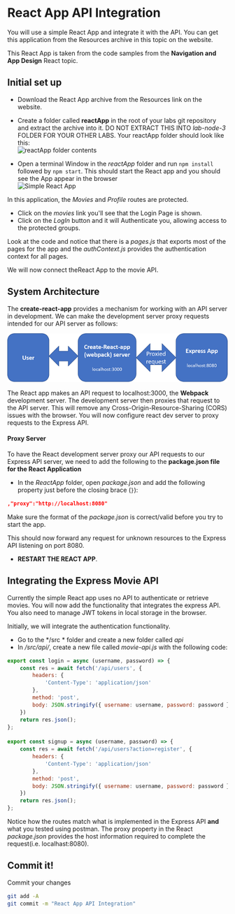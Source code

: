 # React App API Integration

You will use a simple React App and integrate it with the API. You can get this application from the Resources archive in this topic on the website.

This React App is taken from the code samples from the  **Navigation and App Design** React topic. 

## Initial set up

+ Download the React App archive from the Resources link on the website.
+ Create a folder called **reactApp** in the root of your labs git repository and extract the archive into it.  DO NOT EXTRACT THIS INTO *lab-node-3* FOLDER FOR YOUR OTHER LABS. Your reactApp folder should look like this:  
  ![reactApp folder contents](C:\Users\Frank\Desktop\repos\2021\ewd-2021\topic11\nbook-01\img\7.png)

+ Open a terminal Window in the *reactApp* folder and run ``npm install`` followed by ``npm start``. This should start the React app and you should see the App appear in the browser  
  ![Simple React App](C:\Users\Frank\Desktop\repos\2021\ewd-2021\topic11\nbook-01\img\1.png)

In this application, the *Movies* and *Profile* routes are protected. 

+ Click on the *movies* link you'll see that the Login Page is shown. 
+ Click on the *LogIn* button and it will Authenticate you, allowing access to the protected groups.

Look at the code and notice that there is a *pages.js* that exports most of the  pages for the app and the *authContext.js* provides the authentication context for all pages.



We will now connect theReact App to the movie API. 

## System Architecture

The **create-react-app** provides a mechanism for working with an API server in development. We can make the development server proxy requests intended for our API server as follows:

![Development Architecture](./img/2.png)

The React app makes an API request to localhost:3000, the **Webpack** development server. The development server then proxies that request to the API server. This will remove any Cross-Origin-Resource-Sharing (CORS) issues with the browser.
You will now configure react dev server to proxy requests to the Express API.

#### Proxy Server
To have the React development server proxy our API requests to our Express API server, we need to add the following to the **package.json file for the React Application**

+ In the *ReactApp* folder, open *package.json* and add the following property just before the closing brace (``}``): 

```json
,"proxy":"http://localhost:8080"
```

Make sure the format of the *package.json* is correct/valid before you try to start the app.

This should now forward any request for unknown resources to the Express API listening on port 8080.

+ **RESTART THE REACT APP**.

## Integrating the Express Movie API

Currently the simple React app uses no API to authenticate or retrieve movies. You will now add the functionality that integrates the express API.  You also need to manage JWT tokens in local storage in the browser.

Initially, we will integrate the authentication functionality.

+ Go to the */src * folder and create a new folder called *api*
+ In  */src/api/*, create a new file called *movie-api.js* with the following code:

```javascript
export const login = async (username, password) => {
    const res = await fetch('/api/users', {
        headers: {
            'Content-Type': 'application/json'
        },
        method: 'post',
        body: JSON.stringify({ username: username, password: password })
    })
    return res.json();
};

export const signup = async (username, password) => {
    const res = await fetch('/api/users?action=register', {
        headers: {
            'Content-Type': 'application/json'
        },
        method: 'post',
        body: JSON.stringify({ username: username, password: password })
    })
    return res.json();
};

```

Notice how the routes match what is implemented in the Express API **and** what you tested using postman. The proxy property in the React *package.json* provides the host information required to complete the request(i.e. localhast:8080). 

## Commit it!
Commit your changes
~~~bash
git add -A
git commit -m "React App API Integration"
~~~
